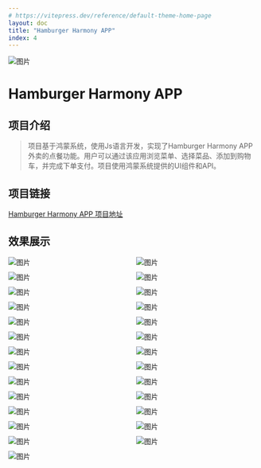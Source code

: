 ```yaml
---
# https://vitepress.dev/reference/default-theme-home-page
layout: doc
title: "Hamburger Harmony APP"
index: 4
---
```

 
<img alt="图片" src="./assets/Hamburger Harmony APP/icon.png" class="!border-none w-10rem h-10rem mx-a mb-8" />

<!-- 公开仓库 -->
<PublicResource author="KiWi233333" repo-url="McDonalds-Harmonry-Js" />

# Hamburger Harmony APP

## 项目介绍

> 项目基于鸿蒙系统，使用Js语言开发，实现了Hamburger Harmony APP外卖的点餐功能。用户可以通过该应用浏览菜单、选择菜品、添加到购物车，并完成下单支付。项目使用鸿蒙系统提供的UI组件和API。

## 项目链接

[Hamburger Harmony APP 项目地址](https://github.com/KiWi233333/McDonalds-Harmonry-Js)

## 效果展示

<div class="img-list">
<img alt="图片" src="./assets/Hamburger Harmony APP/0.1 开屏.png" />
<img alt="图片" src="./assets/Hamburger Harmony APP/0.5 主页.png" />
<img alt="图片" src="./assets/Hamburger Harmony APP/1.1 下单流程.png" />
<img alt="图片" src="./assets/Hamburger Harmony APP/1.1 下单流程2.png" />
<img alt="图片" src="./assets/Hamburger Harmony APP/1.1 下单流程3.png" />
<img alt="图片" src="./assets/Hamburger Harmony APP/1.1 下单流程4.png" />
<img alt="图片" src="./assets/Hamburger Harmony APP/1.1 下单流程5.png" />
<img alt="图片" src="./assets/Hamburger Harmony APP/1.1 下单流程6.png" />
<img alt="图片" src="./assets/Hamburger Harmony APP/1.1 下单流程21.png" />
<img alt="图片" src="./assets/Hamburger Harmony APP/2.1 未登录订单.png" />
<img alt="图片" src="./assets/Hamburger Harmony APP/2.2 登录订单 确认操作.png" />
<img alt="图片" src="./assets/Hamburger Harmony APP/2.2 登录订单.png" />
<img alt="图片" src="./assets/Hamburger Harmony APP/2.2.1 已评价订单.png" />
<img alt="图片" src="./assets/Hamburger Harmony APP/2.2.2 评论订单 操作.png" />
<img alt="图片" src="./assets/Hamburger Harmony APP/2.2.2 评论订单1 操作.png" />
<img alt="图片" src="./assets/Hamburger Harmony APP/2.2.2 评论订单2 操作.png" />
<img alt="图片" src="./assets/Hamburger Harmony APP/2.2.2 评论订单3 操作.png" />
<img alt="图片" src="./assets/Hamburger Harmony APP/2.社区.png" />
<img alt="图片" src="./assets/Hamburger Harmony APP/3.1 未登录个人.png" />
<img alt="图片" src="./assets/Hamburger Harmony APP/3.2 登录个人.png" />
<img alt="图片" src="./assets/Hamburger Harmony APP/3.2 登录个人2.png" />
<img alt="图片" src="./assets/Hamburger Harmony APP/3.3 个人钱包.png" />
<img alt="图片" src="./assets/Hamburger Harmony APP/3.4 卡包.png" />
<img alt="图片" src="./assets/Hamburger Harmony APP/3.5 个人信息.png" />
<img alt="图片" src="./assets/Hamburger Harmony APP/3.6 地址.png" />
<img alt="图片" src="./assets/Hamburger Harmony APP/4. 登录.png" />
<img alt="图片" src="./assets/Hamburger Harmony APP/4.2 注册.png" />
</div>

<style scoped>
  .img-list {
    display: grid;
    flex-wrap: wrap;
    grid-template-columns: repeat(auto-fit, minmax(200px, 1fr)); /* 自动适应列数 */
    grid-gap: 10px; /* 图片之间的间距 */
  }
</style>
